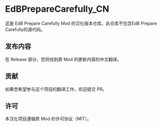 # EdBPrepareCarefully_CN

这是 EdB Prepare Carefully Mod 的汉化版本仓库。此仓库不包含EdB Prepare Carefully的源代码。

## 发布内容

在 Release 部分，您将找到原 Mod 的更新内容的中文翻译。

## 贡献

如果您希望参与这个项目的翻译工作，欢迎提交 PR。

## 许可

本汉化项目遵循原 Mod 的许可协议（MIT）。